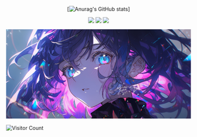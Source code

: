 <div id="title" align=center>

<!--
**ruixule/ruixule** is a ✨ _special_ ✨ repository because its `README.md` (this file) appears on your GitHub profile.

Here are some ideas to get you started:

- 🔭 I’m currently working on ...
- 🌱 I’m currently learning ...
- 👯 I’m looking to collaborate on ...
- 🤔 I’m looking for help with ...
- 💬 Ask me about ...
- 📫 How to reach me: ...
- 😄 Pronouns: ...
- ⚡ Fun fact: ...
-->

<!-- ![Modern C++ template][github-sub-title:img] -->

<!-- [![Anurag's GitHub stats](https://github-readme-stats.vercel.app/api?username=ruixule&show_icons=true&theme=tokyonight)] -->
[![Anurag's GitHub stats](https://github-readme-stats.vercel.app/api?username=ruixule&show_icons=true&theme=tokyonight)]


<!-- (https://b23.tv/iEJTnPp) -->


![](https://img.shields.io/badge/讨厌-学习-yellow) 
![](https://img.shields.io/badge/性格-开朗-red) 
![](https://img.shields.io/badge/爱好-二次元-red)

</div>

![头像](image/头像.jpg)

![Visitor Count](https://profile-counter.glitch.me/ruixule/count.svg)

[github-sub-title:img]: https://readme-typing-svg.herokuapp.com?font=Segoe+Script&center=true&lines=ruixule.